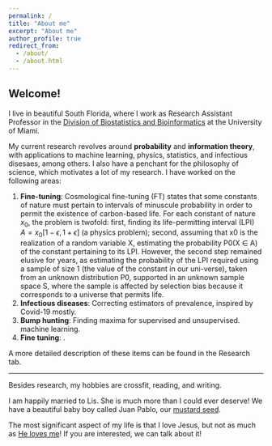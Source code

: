 ```yaml
---
permalink: /
title: "About me"
excerpt: "About me"
author_profile: true
redirect_from: 
  - /about/
  - /about.html
---
```


## Welcome!

I live in beautiful South Florida, where I work as Research Assistant Professor in the [Division of Biostatistics and Bioinformatics](https://www.publichealth.med.miami.edu/divisions/biostatistics/) at the University of Miami. 

My current research revolves around **probability** and **information theory**, with applications to machine learning, physics, statistics, and infectious disesaes, among others. I also have a penchant for the philosophy of science, which motivates a lot of my research. I have worked on the following areas:

1. **Fine-tuning**: Cosmological fine-tuning (FT) states that some constants of nature must pertain to intervals of minuscule probability in
order to permit the existence of carbon-based life. For each constant of nature $x_0$, the problem is twofold: first, finding its life-permitting interval (LPI) $A = x_0[1−\epsilon, 1+\epsilon]$ (a physics problem); second, assuming
that x0 is the realization of a random variable X, estimating the probability P0(X ∈ A) of the constant pertaining
to its LPI. However, the second step remained elusive for years, as estimating the probability of the LPI required
using a sample of size 1 (the value of the constant in our uni-verse), taken from an unknown distribution P0,
supported in an unknown sample space S, where the sample is affected by selection bias because it corresponds
to a universe that permits life.
2. **Infectious diseases**: Correcting estimators of prevalence, inspired by Covid-19 mostly.
3. **Bump hunting**: Finding maxima for supervised and unsupervised. machine learning.
4. **Fine tuning**: . 

A more detailed description of these items can be found in the Research tab.

---

Besides research, my hobbies are crossfit, reading, and writing.

I am happily married to Lis. She is much more than I could ever deserve! We have a beautiful baby boy called Juan Pablo, our [mustard seed](https://www.biblegateway.com/passage/?search=Mateo+13%3A31-32&version=NIV).

The most significant aspect of my life is that I love Jesus, but not as much as [He loves me](https://www.biblegateway.com/passage/?search=John%203%3A16&version=NIV)! If you are interested, we can talk about it!
